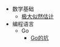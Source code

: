 - 数学基础
  - [极大似然估计](content/math/极大似然估计MLE.md)
- 编程语言
  - Go
    - [Go的坑](content/programming_language/Hole_in_Go.md)
